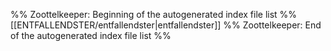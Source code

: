%% Zoottelkeeper: Beginning of the autogenerated index file list %%
[[ENTFALLENDSTER/entfallendster|entfallendster]]
%% Zoottelkeeper: End of the autogenerated index file list %%
